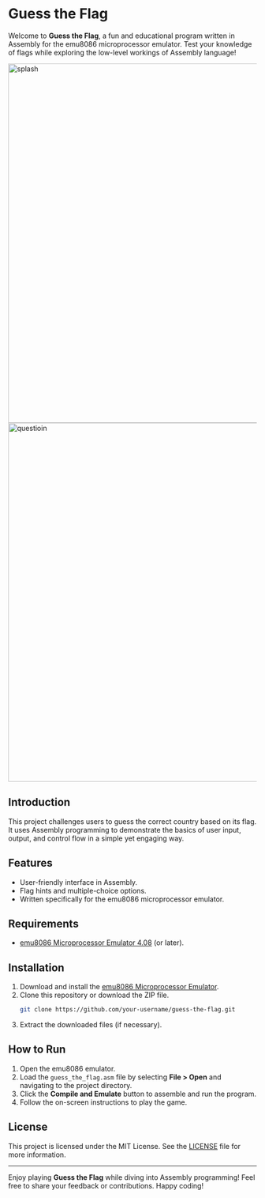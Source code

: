 # Guess the Flag
Welcome to **Guess the Flag**, a fun and educational program written in Assembly for the emu8086 microprocessor emulator. Test your knowledge of flags while exploring the low-level workings of Assembly language!

<img width="727" alt="splash" src="https://github.com/user-attachments/assets/bcdf3e0a-20d8-4126-9395-908a86a5538f" />
<img width="726" alt="questioin" src="https://github.com/user-attachments/assets/cb1a148f-4ce0-4b85-9d25-f6edfa459245" />

## Introduction
This project challenges users to guess the correct country based on its flag. It uses Assembly programming to demonstrate the basics of user input, output, and control flow in a simple yet engaging way.

## Features
- User-friendly interface in Assembly.
- Flag hints and multiple-choice options.
- Written specifically for the emu8086 microprocessor emulator.

## Requirements
- [emu8086 Microprocessor Emulator 4.08](https://emu8086-microprocessor-emulator.en.softonic.com/download) (or later).

## Installation
1. Download and install the [emu8086 Microprocessor Emulator](https://emu8086-microprocessor-emulator.en.softonic.com/download).
2. Clone this repository or download the ZIP file.
   ```bash
   git clone https://github.com/your-username/guess-the-flag.git
   ```
3. Extract the downloaded files (if necessary).

## How to Run
1. Open the emu8086 emulator.
2. Load the `guess_the_flag.asm` file by selecting **File > Open** and navigating to the project directory.
3. Click the **Compile and Emulate** button to assemble and run the program.
4. Follow the on-screen instructions to play the game.

## License
This project is licensed under the MIT License. See the [LICENSE](LICENSE) file for more information.

---

Enjoy playing **Guess the Flag** while diving into Assembly programming! Feel free to share your feedback or contributions. Happy coding!

